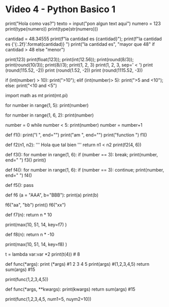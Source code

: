 # Video 4 - Python Basico 1

print("Hola como vas?")
texto = input("pon algun text aqui")
numero = 123
print(type(numero))
print(type(str(numero)))

cantidad = 48.34555
print(f"la cantidad es {cantidad}");
print(f"la cantidad es {'{:.2f}'.format(cantidad)} ")
print("la cantidad es", "mayor que 48" if cantidad > 48 else "menor")

print(123)     print(float(123));     print(int(12.56));
print(round(8/3));     print(round(10/3));     print(8//3);
print(1, 2, 3)     print(1, 2, 3, sep=' < ')
print (round(115.52, -2))      print (round(1.52, -2)) 
print (round(1115.52, -3))

if (int(number) > 10):
    print(">10");
elif (int(number)> 5):
    print(">5 and <10");
else:
    print("<10 and <5")
	
import math as mt
print(mt.pi)

for number in range(1, 5):
    print(number) 

for number in range(1, 6, 2):
    print(number)
    
number = 0
while number < 5:
    print(number)
    number = number+1
	
def f1():
    print("I ", end="")
    print("am ", end="")
    print("function ")
f1()

def f2(n1, n2):
    '''
    Hola que tal
    bien
    '''
    return n1 < n2
print(f2(4, 6))

def f3():
    for number in range(1, 6):
        if (number == 3):
            break;
        print(number, end=" ") 
f3()
print()

def f4():
    for number in range(1, 6):
        if (number == 3):
            continue;
        print(number, end=" ") 
f4()

def f5():
    pass
	
	
def f6 (a = "AAA", b="BBB"):
    print(a)
    print(b)
    
f6("aa", "bb")
print()
f6("xx")

def f7(n):
    return n * 10
    
print(max(10, 51, 14, key=f7) )

def f8(n):
    return n * -10
    
print(max(10, 51, 14, key=f8) )

t = lambda var:var *2
print(t(4)) # 8

def func(*args): 
    print (*args) #1 2 3 4 5
    print(args) #(1,2,3,4,5)
    return sum(args) #15
    
print(func(1,2,3,4,5))

def func(*args, **kwargs): 
    print(kwargs)
    return sum(args) #15
    
print(func(1,2,3,4,5, num1=5, nuym2=10))